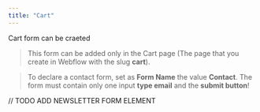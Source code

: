 ```yaml
---
title: "Cart"
---
```


Cart form can be craeted

> This form can be added only in the Cart page (The page that you create in Webflow with the slug **cart**).

> To declare a contact form, set as **Form Name** the value **Contact**. The form must contain only one input **type email** and the **submit button**!

// TODO ADD NEWSLETTER FORM ELEMENT